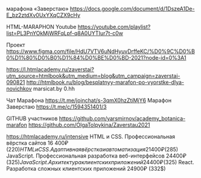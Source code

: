 марафона «Заверстаю»
https://docs.google.com/document/d/1DszeA1De-E_bz2ztdXv0UxYXqCZX9cHy

HTML-MARAPHON Youtube
https://youtube.com/playlist?list=PL3PnYOkMjWRFqLpf-q8A0UYTIur7t-c0w

Проект
https://www.figma.com/file/HdU7VTV6uNdHyuvDrffeKC/%D0%9C%D0%B0%D1%80%D0%B0%D1%84%D0%BE%D0%BD-2021?node-id=0%3A1

https://l.htmlacademy.ru/zaverstai?utm_source=htmlbook&utm_medium=blog&utm_campaign=zaverstai-090821 
http://htmlbook.ru/blog/besplatnyy-marafon-po-vyorstke-dlya-novichkov
marsicat.by 0.hh

Чат Марафона https://t.me/joinchat/s-3qmX0hzZtiMjY6	
Марафон Заверстаю https://t.me/c/1594351401/3	

GITHUB участников
https://github.com/yarsmirnov/academy_botanica-marafon
https://github.com/OlgaTolpykina/Zaverstau2021

https://htmlacademy.ru/intensive
HTML и CSS. Профессиональная вёрстка сайтов 16 400₽ (220$)
HTML и CSS. Адаптивная вёрстка и автоматизация 21 400₽ (285$)
JavaScript. Профессиональная разработка веб-интерфейсов 24400₽ (325$)
JavaScript. Архитектура клиентских приложений 24400₽ (325$)
React. Разработка сложных клиентских приложений 24900₽ (332$)